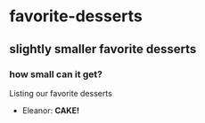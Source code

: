 # favorite-desserts
## slightly smaller favorite desserts
### how small can it get?
Listing our favorite desserts

- Eleanor: **CAKE!**
